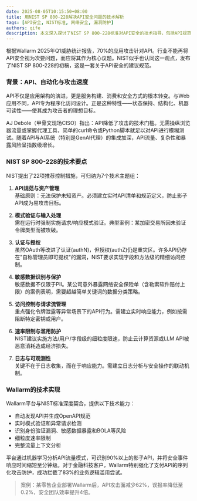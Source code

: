 ```yaml
---
date: 2025-08-05T10:15:50+08:00
title: 用NIST SP 800-228解决API安全问题的技术解析
tags: [API安全, NIST标准, 网络安全, 漏洞防护]
authors: qife
description: 本文深入探讨了NIST SP 800-228标准对API安全的技术指导，包括API规范管理、模式验证、身份认证等7大核心控制措施，并分析了Wallarm平台如何实现这些安全要求。
---
```


根据Wallarm 2025年Q1威胁统计报告，70%的应用攻击针对API。行业不能再将API安全视为次要问题，而应将其作为核心议题。NIST似乎也认同这一观点，发布了NIST SP 800-228的初稿，这是一套关于API安全的建议规范。

### 背景：API、自动化与攻击速度
API不仅是应用架构的演进，更是服务构建、消费和安全方式的根本转变。与Web应用不同，API专为程序化访问设计。正是这种特性——状态保持、结构化、机器可读性——使其成为攻击者的理想目标。

AJ Debole（甲骨文现场CISO）指出：API降低了攻击的技术门槛。无需操纵浏览器流量或掌握代理工具，简单的curl命令或Python脚本就足以对API进行模糊测试。随着API与AI系统（特别是GenAI代理）的集成加深，API流量、复杂性和暴露风险呈指数级增长。

### NIST SP 800-228的技术要点
NIST提出了22项推荐控制措施，可归纳为7个技术主题组：

1. **API规范与资产管理**  
   基础原则：无法保护未知资产。必须建立实时API清单和规范定义，防止影子API成为易攻击目标。

2. **模式验证与输入处理**  
   需在运行时强制实施请求/响应模式验证。典型案例：某加密交易所因未验证令牌类型而被攻破。

3. **认证与授权**  
   虽然OAuth等改进了认证(authN)，但授权(authZ)仍是重灾区。许多API仍存在"自称管理员即可提权"的漏洞，NIST要求实现字段和方法级的精细访问控制。

4. **敏感数据识别与保护**  
   敏感数据不仅限于PII。某公司意外暴露网络安全保险单（含勒索软件赔付上限）的案例表明，需要超越简单关键词的数据分类策略。

5. **访问控制与请求流管理**  
   重点强化令牌泄露等异常场景下的API行为。需建立实时响应能力，例如按需阻断特定密钥或用户。

6. **速率限制与滥用防护**  
   NIST建议实施方法/用户/字段级的细粒度限速，防止云计算资源或LLM API被恶意消耗造成经济损失。

7. **日志与可观测性**  
   关键不在于日志收集，而在于响应能力。需建立日志分析与安全操作的联动机制。

### Wallarm的技术实现
Wallarm平台与NIST标准深度契合，提供以下技术能力：
- 自动发现API并生成OpenAPI规范
- 实时模式验证和异常请求检测
- 识别身份验证漏洞、敏感数据暴露和BOLA等风险
- 细粒度速率限制
- 完整流量上下文分析

平台通过机器学习分析API流量模式，可识别90%以上的影子API，并将安全事件响应时间缩短至分钟级。对于金融科技客户，Wallarm特别强化了支付API的序列化攻击防护，成功拦截了83%的业务逻辑滥用尝试。

> 案例：某零售企业部署Wallarm后，API攻击面减少62%，误报率降低至0.2%，安全团队效率提升4倍。